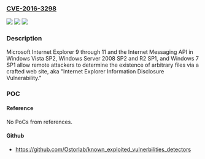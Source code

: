 ### [CVE-2016-3298](https://cve.mitre.org/cgi-bin/cvename.cgi?name=CVE-2016-3298)
![](https://img.shields.io/static/v1?label=Product&message=n%2Fa&color=blue)
![](https://img.shields.io/static/v1?label=Version&message=n%2Fa&color=blue)
![](https://img.shields.io/static/v1?label=Vulnerability&message=n%2Fa&color=brighgreen)

### Description

Microsoft Internet Explorer 9 through 11 and the Internet Messaging API in Windows Vista SP2, Windows Server 2008 SP2 and R2 SP1, and Windows 7 SP1 allow remote attackers to determine the existence of arbitrary files via a crafted web site, aka "Internet Explorer Information Disclosure Vulnerability."

### POC

#### Reference
No PoCs from references.

#### Github
- https://github.com/Ostorlab/known_exploited_vulnerbilities_detectors


